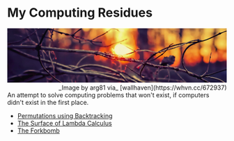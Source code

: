 My Computing Residues
=====================

<img src="/pictures/wood-sun.png" class="banner" alt="wood-sun" />
<div style="text-align: right"> _Image by arg81 via_ [wallhaven](https://whvn.cc/672937) </div>

<div class="text-left">An attempt to solve computing problems that won't exist, if computers didn't
exist in the first place.</div>

- [Permutations using Backtracking](permutations)
- [The Surface of Lambda Calculus](lambda)
- [The Forkbomb](forkbomb)
